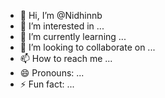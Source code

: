 - 👋 Hi, I’m @Nidhinnb
- 👀 I’m interested in ...
- 🌱 I’m currently learning ...
- 💞️ I’m looking to collaborate on ...
- 📫 How to reach me ...
- 😄 Pronouns: ...
- ⚡ Fun fact: ...

<!---
Nidhinnb/Nidhinnb is a ✨ special ✨ repository because its `README.md` (this file) appears on your GitHub profile.
You can click the Preview link to take a look at your changes.
--->
